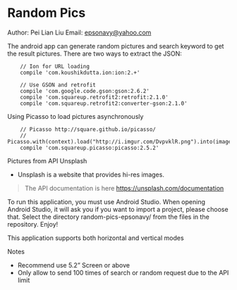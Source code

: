 Random Pics
===========

Author: Pei Lian Liu
Email: epsonavy@yahoo.com

The android app can generate random pictures and search keyword to get the result pictures.
There are two ways to extract the JSON:

~~~~~~
	// Ion for URL loading
    compile 'com.koushikdutta.ion:ion:2.+'

    // Use GSON and retrofit
    compile 'com.google.code.gson:gson:2.6.2'
    compile 'com.squareup.retrofit2:retrofit:2.1.0'
    compile 'com.squareup.retrofit2:converter-gson:2.1.0'
~~~~~~

Using Picasso to load pictures asynchronously

~~~~~~
    // Picasso http://square.github.io/picasso/
    // Picasso.with(context).load("http://i.imgur.com/DvpvklR.png").into(imageView);
    compile 'com.squareup.picasso:picasso:2.5.2'
~~~~~~~~

Pictures from API Unsplash

- Unsplash is a website that provides hi-res images. 
> The API documentation is here https://unsplash.com/documentation


To run this application, you must use Android Studio. 
When opening Android Studio, it will ask you if you want to import a project, please choose that.
Select the directory random-pics-epsonavy/ from the files in the repository. Enjoy!

This application supports both horizontal and vertical modes

Notes
- Recommend use 5.2” Screen or above
- Only allow to send 100 times of search or random request due to the API limit


